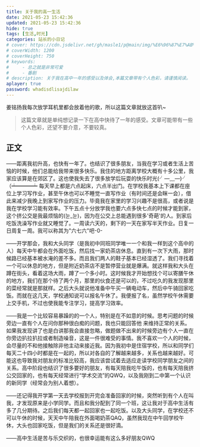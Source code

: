```yaml
---
title: 关于我的高一生活
date: 2021-05-23 15:42:36
updated: 2021-05-23 15:42:36
hide: true
tags: [生活,时光]
categories: 站长的小日记
# cover: https://cdn.jsdelivr.net/gh/masle1/p@main/img/%E6%96%87%E7%AB%A0%E5%B0%81%E9%9D%A2/%E9%AB%98%E4%B8%AD%E7%94%9F%E6%B4%BB.jpg
# coverWidth: 1200
# coverHeight: 750
# keywords: 
#     - 总之就是非常可爱
#     - 番剧
# description: 关于我在高中一年的感受以及体会,本篇文章带有个人色彩，请谨慎阅读。
aplayer: true
password: whadisdlisajdilaw
---
```


<!-- ![我也不知道怎么描述](https://cdn.jsdelivr.net/gh/masle1/p@main/img/%E6%96%87%E7%AB%A0%E5%B0%81%E9%9D%A2/%E9%AB%98%E4%B8%AD%E7%94%9F%E6%B4%BB.jpg) -->



<!-- more -->

姜铭扬我每次放学耳机里都会放着他的歌，所以这篇文章就放这首叭~

<meting-js
 id="1479289683"
 server="netease"
 type="song"
 theme="#C20C0C">
</meting-js>

> 这篇文章就是单纯想记录一下在高中快待了一年的感受。文章可能带有一些个人色彩，还望不要介意，不要较真。

## 正文

——距离我初升高，也快有一年了。也结识了很多朋友，当我在学习或者生活上苦恼的时候，他们总能给我带来很多快乐。我住的地方距离学校大概有十多公里，我家应该算是在郊区了。这也使我失去了很多放学后玩耍的快乐时光(╯—﹏—)╯（┷━━━┷  每天早上都是六点起床，六点半出门。在学校我基本上下课都在座位上学习写作业，甚至午休也可以不睡觉一直写作业（有时间还是会眯一会），借此来减少我晚上到家写作业的压力。毕竟我在家里的学习兴趣不是很高，或者说是我在学校学习能有效率。下午五点十分放学我也要六点多快七点的时候才能到家，这个挤公交是我最烦恼的(눈_눈)，因为在公交上总能遇到很多'奇葩'的人。到家后吃饭洗澡写作业就又睡觉了。一周读六天的，剩下的一天在家写半天作业。日复一日周复一周。我可以称其为"六七六"吧-0-

——开学那会，我和大头同学（是我初中同班同学唯一一个和我一样到这个高中的人）每天中午都会在外面吃饭，然后找一家奶茶店休息。直到有一次下大雨，那时候路已经基本被水淹的差不多。而且我们两人的鞋子基本已经湿透了。我们寻找着一个可以休息的地方，但是附近奶茶店不是暂停营业就是爆满。就这样我和大头在蹲在街头，看着这场大雨，蹲了一个多小时。这时候我才开始想找个可以寄膳午休的地方，我们在那个待了两个月，那里的伙食还是可以的，不过吃久的我发现那里的菜经常就是那就样。之后大头就说他准备中午买一辆电动车，然后中午骑回家吃饭。而就在这几天，学校通知说可以报名午休了。我便报了名，虽然学校午休需要上交手机，不过也使我能专注学习，提高学习效率。

——我是一个比较容易暴躁的的一个人，特别是在不如意的时候。思考问题的时候旁边一直有个人在问你那种很白痴的问题，我也只能回答他 来维持正常的关系。如果我发现讲了也是白讲那我会直接忽略，做题做不出来的时候旁边有个人一直在你旁边扒拉扒拉或者制造噪音，这是一件很难受的事情。我不喜欢一个人的时候，会尽量的不和他接触除非他主动来接近我。因为我初中是住宿学校，所以和同学们每天二十四小时都是在一起的，所以对各自的了解越来越多，关系也越来越好。可能这也导致我对朋友的标准比较高，我应该尝试着去适应走读学校同学朋友之间的关系。高中阶段也结识了很多要好的朋友，有每天陪我吃午饭的，也有每天陪我挤公交回家的，也有每天经常进行“学术交流”的QWQ，以及我刚到二中第一个认识的新同学（经常会为别人着想）。

——还记得我开学第一天去学校报到开完会准备回家的时候，突然听到有个人在叫我，才发现原来是小学同学。而且和我分配到了同一个班，这让我对于高中生活有多了几分期待。之后我们每天都一起回家也一起吃饭。以及大头同学，在学校还不可以午休的时候，天天中午陪我在外面喝奶茶QAQ，虽然我现在中午回学校午休，大头也回家吃饭，但是我们的关系还是很好滴。

——高中生活是苦与乐交织的，也很幸运能有这么多好朋友QWQ

